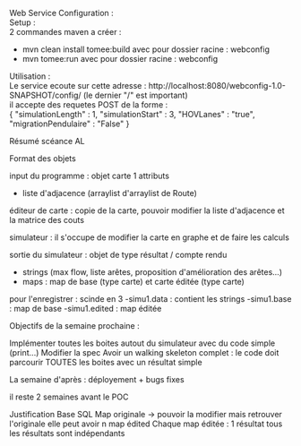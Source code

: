Web Service Configuration :  
  Setup :  
  2 commandes maven a créer :  
  - mvn clean install tomee:build avec pour dossier racine : webconfig
  - mvn tomee:run avec pour dossier racine : webconfig  
  
  Utilisation :  
  Le service ecoute sur cette adresse : http://localhost:8080/webconfig-1.0-SNAPSHOT/config/ (le dernier "/" est important)  
  il accepte des requetes POST de la forme :  
  { "simulationLength" : 1, "simulationStart" : 3, "HOVLanes" : "true", "migrationPendulaire" : "False" }
  
  


Résumé scéance AL

Format des objets

input du programme : objet carte
1 attributs
- liste d'adjacence (arraylist d'arraylist de Route)

éditeur de carte : copie de la carte, pouvoir modifier la liste d'adjacence et la matrice des couts

simulateur : il s'occupe de modifier la carte en graphe et de faire les calculs

sortie du simulateur : objet de type résultat / compte rendu

- strings (max flow, liste arêtes, proposition d'amélioration des arêtes...)
- maps : map de base (type carte) et carte éditée (type carte)

pour l'enregistrer : scinde en 3 
-simu1.data : contient les strings
-simu1.base : map de base
-simu1.edited : map éditée

Objectifs de la semaine prochaine :

Implémenter toutes les boites autout du simulateur avec du code simple (print...)
Modifier la spec
Avoir un walking skeleton complet : le code doit parcourir TOUTES les boites avec un résultat simple

La semaine d'après : déployement + bugs fixes

il reste 2 semaines avant le POC

Justification Base SQL
Map originale -> pouvoir la modifier mais retrouver l'originale
elle peut avoir n map édited
Chaque map éditée : 1 résultat
tous les résultats sont indépendants
